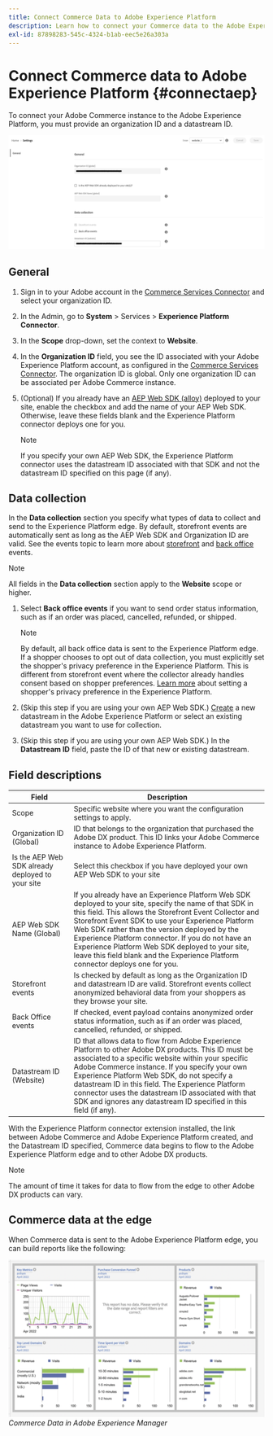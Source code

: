 ```yaml
---
title: Connect Commerce Data to Adobe Experience Platform
description: Learn how to connect your Commerce data to the Adobe Experience Platform.
exl-id: 87898283-545c-4324-b1ab-eec5e26a303a
---
```

# Connect Commerce data to Adobe Experience Platform {#connectaep}

To connect your Adobe Commerce instance to the Adobe Experience Platform, you must provide an organization ID and a datastream ID.

![Experience Platform connector configuration](assets/epc-config-beta.png)

## General

1. Sign in to your Adobe account in the [Commerce Services Connector](../landing/saas.md#organizationid) and select your organization ID.

1. In the Admin, go to **System** > Services > **Experience Platform Connector**.

1. In the **Scope** drop-down, set the context to **Website**.

1. In the **Organization ID** field, you see the ID associated with your Adobe Experience Platform account, as configured in the [Commerce Services Connector](../landing/saas.md#organizationid). The organization ID is global. Only one organization ID can be associated per Adobe Commerce instance.

1. (Optional) If you already have an [AEP Web SDK (alloy)](https://experienceleague.adobe.com/docs/experience-platform/edge/home.html) deployed to your site, enable the checkbox and add the name of your AEP Web SDK. Otherwise, leave these fields blank and the Experience Platform connector deploys one for you.

    >[!NOTE]
    >
    >If you specify your own AEP Web SDK, the Experience Platform connector uses the datastream ID associated with that SDK and not the datastream ID specified on this page (if any).

## Data collection

In the **Data collection** section you specify what types of data to collect and send to the Experience Platform edge. By default, storefront events are automatically sent as long as the AEP Web SDK and Organization ID are valid. See the events topic to learn more about [storefront](events.md#storefront-events) and [back office](events.md#beta-order-status-events) events.

>[!NOTE]
>
>All fields in the **Data collection** section apply to the **Website** scope or higher.

1. Select **Back office events** if you want to send order status information, such as if an order was placed, cancelled, refunded, or shipped.

    >[!NOTE]
    >
    >By default, all back office data is sent to the Experience Platform edge. If a shopper chooses to opt out of data collection, you must explicitly set the  shopper's privacy preference in the Experience Platform. This is different from storefront event where the collector already handles consent based on shopper preferences. [Learn more](https://experienceleague.adobe.com/docs/experience-platform/landing/governance-privacy-security/consent/adobe/dataset.html) about setting a shopper's privacy preference in the Experience Platform.

1. (Skip this step if you are using your own AEP Web SDK.) [Create](https://experienceleague.adobe.com/docs/experience-platform/edge/datastreams/configure.html#create) a new datastream in the Adobe Experience Platform or select an existing datastream you want to use for collection.

1. (Skip this step if you are using your own AEP Web SDK.) In the **Datastream ID** field, paste the ID of that new or existing datastream.

## Field descriptions

| Field | Description |
|--- |--- |
| Scope | Specific website where you want the configuration settings to apply. |
| Organization ID (Global)| ID that belongs to the organization that purchased the Adobe DX product. This ID links your Adobe Commerce instance to Adobe Experience Platform. |
|Is the AEP Web SDK already deployed to your site|Select this checkbox if you have deployed your own AEP Web SDK to your site|
|AEP Web SDK Name (Global)| If you already have an Experience Platform Web SDK deployed to your site, specify the name of that SDK in this field. This allows the Storefront Event Collector and Storefront Event SDK to use your Experience Platform Web SDK rather than the version deployed by the Experience Platform connector. If you do not have an Experience Platform Web SDK deployed to your site, leave this field blank and the Experience Platform connector deploys one for you.|
|Storefront events|Is checked by default as long as the Organization ID and datastream ID are valid. Storefront events collect anonymized behavioral data from your shoppers as they browse your site.|
|Back Office events| If checked, event payload contains anonymized order status information, such as if an order was placed, cancelled, refunded, or shipped. |
| Datastream ID (Website) | ID that allows data to flow from Adobe Experience Platform to other Adobe DX products. This ID must be associated to a specific website within your specific Adobe Commerce instance. If you specify your own Experience Platform Web SDK, do not specify a datastream ID in this field. The Experience Platform connector uses the datastream ID associated with that SDK and ignores any datastream ID specified in this field (if any).|

With the Experience Platform connector extension installed, the link between Adobe Commerce and Adobe Experience Platform created, and the Datastream ID specified, Commerce data begins to flow to the Adobe Experience Platform edge and to other Adobe DX products. 

>[!NOTE]
>
> The amount of time it takes for data to flow from the edge to other Adobe DX products can vary.

## Commerce data at the edge

When Commerce data is sent to the Adobe Experience Platform edge, you can build reports like the following:

![Commerce Data in Adobe Experience Manager](assets/aem-data-1.png)
_Commerce Data in Adobe Experience Manager_
